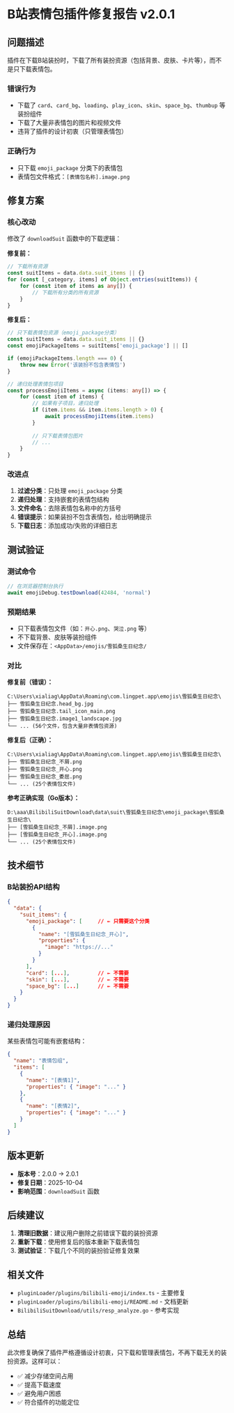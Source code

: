 # B站表情包插件修复报告 v2.0.1

## 问题描述

插件在下载B站装扮时，下载了所有装扮资源（包括背景、皮肤、卡片等），而不是只下载表情包。

### 错误行为
- 下载了 `card`、`card_bg`、`loading`、`play_icon`、`skin`、`space_bg`、`thumbup` 等装扮组件
- 下载了大量非表情包的图片和视频文件
- 违背了插件的设计初衷（只管理表情包）

### 正确行为
- 只下载 `emoji_package` 分类下的表情包
- 表情包文件格式：`[表情包名称].image.png`

## 修复方案

### 核心改动

修改了 `downloadSuit` 函数中的下载逻辑：

**修复前：**
```typescript
// 下载所有资源
const suitItems = data.data.suit_items || {}
for (const [_category, items] of Object.entries(suitItems)) {
    for (const item of items as any[]) {
        // 下载所有分类的所有资源
    }
}
```

**修复后：**
```typescript
// 只下载表情包资源（emoji_package分类）
const suitItems = data.data.suit_items || {}
const emojiPackageItems = suitItems['emoji_package'] || []

if (emojiPackageItems.length === 0) {
    throw new Error('该装扮不包含表情包')
}

// 递归处理表情包项目
const processEmojiItems = async (items: any[]) => {
    for (const item of items) {
        // 如果有子项目，递归处理
        if (item.items && item.items.length > 0) {
            await processEmojiItems(item.items)
        }
        
        // 只下载表情包图片
        // ...
    }
}
```

### 改进点

1. **过滤分类**：只处理 `emoji_package` 分类
2. **递归处理**：支持嵌套的表情包结构
3. **文件命名**：去除表情包名称中的方括号
4. **错误提示**：如果装扮不包含表情包，给出明确提示
5. **下载日志**：添加成功/失败的详细日志

## 测试验证

### 测试命令
```javascript
// 在浏览器控制台执行
await emojiDebug.testDownload(42484, 'normal')
```

### 预期结果
- 只下载表情包文件（如：`开心.png`、`哭泣.png` 等）
- 不下载背景、皮肤等装扮组件
- 文件保存在：`<AppData>/emojis/雪狐桑生日纪念/`

### 对比

**修复前（错误）：**
```
C:\Users\xialiag\AppData\Roaming\com.lingpet.app\emojis\雪狐桑生日纪念\
├── 雪狐桑生日纪念.head_bg.jpg
├── 雪狐桑生日纪念.tail_icon_main.png
├── 雪狐桑生日纪念.image1_landscape.jpg
└── ... (56个文件，包含大量非表情包资源)
```

**修复后（正确）：**
```
C:\Users\xialiag\AppData\Roaming\com.lingpet.app\emojis\雪狐桑生日纪念\
├── 雪狐桑生日纪念_不屑.png
├── 雪狐桑生日纪念_开心.png
├── 雪狐桑生日纪念_委屈.png
└── ... (25个表情包文件)
```

**参考正确实现（Go版本）：**
```
D:\aaa\BilibiliSuitDownload\data\suit\雪狐桑生日纪念\emoji_package\雪狐桑生日纪念\
├── [雪狐桑生日纪念_不屑].image.png
├── [雪狐桑生日纪念_开心].image.png
└── ... (25个表情包文件)
```

## 技术细节

### B站装扮API结构

```json
{
  "data": {
    "suit_items": {
      "emoji_package": [     // ← 只需要这个分类
        {
          "name": "[雪狐桑生日纪念_开心]",
          "properties": {
            "image": "https://..."
          }
        }
      ],
      "card": [...],         // ← 不需要
      "skin": [...],         // ← 不需要
      "space_bg": [...]      // ← 不需要
    }
  }
}
```

### 递归处理原因

某些表情包可能有嵌套结构：
```json
{
  "name": "表情包组",
  "items": [
    {
      "name": "[表情1]",
      "properties": { "image": "..." }
    },
    {
      "name": "[表情2]",
      "properties": { "image": "..." }
    }
  ]
}
```

## 版本更新

- **版本号**：2.0.0 → 2.0.1
- **修复日期**：2025-10-04
- **影响范围**：`downloadSuit` 函数

## 后续建议

1. **清理旧数据**：建议用户删除之前错误下载的装扮资源
2. **重新下载**：使用修复后的版本重新下载表情包
3. **测试验证**：下载几个不同的装扮验证修复效果

## 相关文件

- `pluginLoader/plugins/bilibili-emoji/index.ts` - 主要修复
- `pluginLoader/plugins/bilibili-emoji/README.md` - 文档更新
- `BilibiliSuitDownload/utils/resp_analyze.go` - 参考实现

## 总结

此次修复确保了插件严格遵循设计初衷，只下载和管理表情包，不再下载无关的装扮资源。这样可以：

- ✅ 减少存储空间占用
- ✅ 提高下载速度
- ✅ 避免用户困惑
- ✅ 符合插件的功能定位
